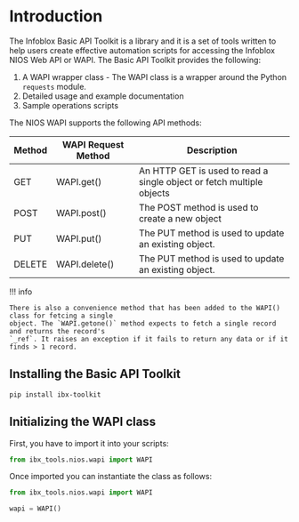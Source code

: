 # Introduction

The Infoblox Basic API Toolkit is a library and it is a set of tools written to help users create 
effective automation scripts for accessing the Infoblox NIOS Web API or WAPI. The Basic API Toolkit 
provides the following:

1. A WAPI wrapper class - The WAPI class is a wrapper around the Python `requests` module.
2. Detailed usage and example documentation
3. Sample operations scripts

The NIOS WAPI supports the following API methods:

| Method | WAPI Request Method | Description                                                           |
|--------|---------------------|-----------------------------------------------------------------------|
| GET    | WAPI.get()          | An HTTP GET is used to read a single object or fetch multiple objects |
| POST   | WAPI.post()         | The POST method is used to create a new object                        |
| PUT    | WAPI.put()          | The PUT method is used to update an existing object.                  |
| DELETE | WAPI.delete()       | The PUT method is used to update an existing object.                  |

!!! info

    There is also a convenience method that has been added to the WAPI() class for fetcing a single
    object. The `WAPI.getone()` method expects to fetch a single record and returns the record's 
    `_ref`. It raises an exception if it fails to return any data or if it finds > 1 record.

## Installing the Basic API Toolkit

```shell
pip install ibx-toolkit
```

## Initializing the WAPI class

First, you have to import it into your scripts:

```python
from ibx_tools.nios.wapi import WAPI
```

Once imported you can instantiate the class as follows:

```python
from ibx_tools.nios.wapi import WAPI

wapi = WAPI()
```
